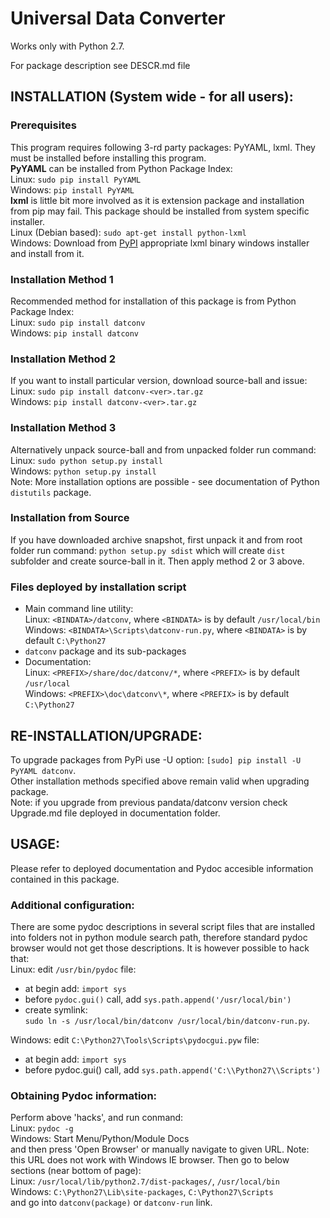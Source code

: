 Universal Data Converter
========================

Works only with Python 2.7.

For package description see DESCR.md file

INSTALLATION (System wide - for all users):
-------------------------------------------

### Prerequisites
This program requires following 3-rd party packages: PyYAML, lxml. 
They must be installed before installing this program.  
**PyYAML** can be installed from Python Package Index:  
Linux: `sudo pip install PyYAML`  
Windows: `pip install PyYAML`  
**lxml** is little bit more involved as it is extension package and
installation from pip may fail. This package should be installed from system specific installer.  
Linux (Debian based): `sudo apt-get install python-lxml`  
Windows: Download from [PyPI](https://pypi.python.org/pypi/) appropriate lxml binary windows installer 
and install from it.

### Installation Method 1
Recommended method for installation of this package is from Python Package Index:  
Linux: `sudo pip install datconv`  
Windows: `pip install datconv`

### Installation Method 2
If you want to install particular version, download source-ball and issue:  
Linux: `sudo pip install datconv-<ver>.tar.gz`  
Windows: `pip install datconv-<ver>.tar.gz`

### Installation Method 3
Alternatively unpack source-ball and from unpacked folder run command:  
Linux: `sudo python setup.py install`  
Windows: `python setup.py install`  
Note: More installation options are possible - see documentation of Python `distutils` package.

### Installation from Source
If you have downloaded archive snapshot, first unpack it and from root folder run command: 
`python setup.py sdist` 
which will create `dist` subfolder and create source-ball in it. Then apply method 2 or 3 above.

### Files deployed by installation script
- Main command line utility:  
  Linux: `<BINDATA>/datconv`, where `<BINDATA>` is by default `/usr/local/bin`  
  Windows: `<BINDATA>\Scripts\datconv-run.py`, where `<BINDATA>` is by default `C:\Python27` 
- `datconv` package and its sub-packages 
- Documentation:  
  Linux: `<PREFIX>/share/doc/datconv/*`, where `<PREFIX>` is by default `/usr/local`  
  Windows: `<PREFIX>\doc\datconv\*`, where `<PREFIX>` is by default `C:\Python27`

RE-INSTALLATION/UPGRADE:
------------------------

To upgrade packages from PyPi use -U option:
`[sudo] pip install -U PyYAML datconv`.  
Other installation methods specified above remain valid when upgrading package.  
Note: if you upgrade from previous pandata/datconv version check
Upgrade.md file deployed in documentation folder.

USAGE:
------

Please refer to  deployed documentation and Pydoc accesible information contained in this package.  

### Additional configuration: 
There are some pydoc descriptions in several script files
that are installed into folders not in python module search path,
therefore standard pydoc browser would not get those descriptions. It is
however possible to hack that:  
Linux: edit `/usr/bin/pydoc` file:  
- at begin add: `import sys`  
- before `pydoc.gui()` call, add `sys.path.append('/usr/local/bin')`  
- create symlink:  
  `sudo ln -s /usr/local/bin/datconv /usr/local/bin/datconv-run.py`.
  
Windows: edit `C:\Python27\Tools\Scripts\pydocgui.pyw` file:  
- at begin add: `import sys`  
- before pydoc.gui() call, add `sys.path.append('C:\\Python27\\Scripts')`

### Obtaining Pydoc information: 
Perform above 'hacks', and run conmand:  
Linux: `pydoc -g`  
Windows: Start Menu/Python/Module Docs  
and then press 'Open Browser' or manually navigate to given URL.
Note: this URL does not work with Windows IE browser. 
Then go to below sections (near bottom of page):  
Linux: `/usr/local/lib/python2.7/dist-packages/`, `/usr/local/bin`  
Windows: `C:\Python27\Lib\site-packages`, `C:\Python27\Scripts`  
and go into `datconv(package)` or `datconv-run` link.
